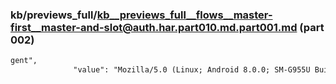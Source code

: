 ### kb/previews_full/kb__previews_full__flows__master-first__master-and-slot@auth.har.part010.md.part001.md (part 002)

```md
gent",
              "value": "Mozilla/5.0 (Linux; Android 8.0.0; SM-G955U Build/R16NW) AppleWeb
```

```
